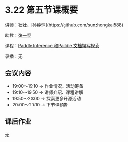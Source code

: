 # 3.22 第五节课概要

讲师：[壮壮](https://github.com/??)、[孙钟恺](https://github.com/sunzhongkai588)

助教：[张一乔](https://github.com/Liyulingyue)

课程：[Paddle Inference 和Paddle 文档攥写规范](https://github.com/sunzhongkai588/LearnDL/blob/main/授课材料/LearnDL%20第五次课.pptx)

录播：无


## 会议内容
* 19:00～19:10  -> 作业情况、活动筹备
* 19:10～19:50  -> 讲师介绍、课程讲解
* 19:50～20:00  -> 探索更多开源活动
* 20:00～20:10  -> 下节课预告

## 课后作业

无
